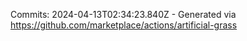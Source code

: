 Commits: 2024-04-13T02:34:23.840Z - Generated via https://github.com/marketplace/actions/artificial-grass
<br>
